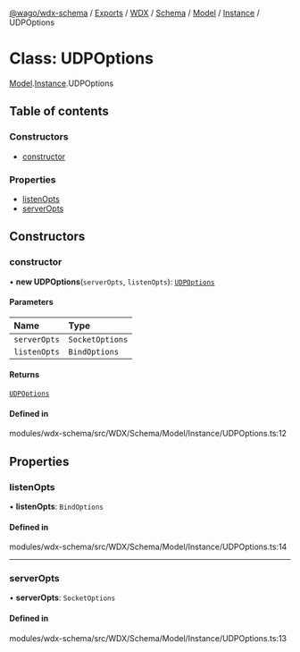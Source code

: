 [@wago/wdx-schema](../README.md) / [Exports](../modules.md) / [WDX](../modules/WDX.md) / [Schema](../modules/WDX.Schema.md) / [Model](../modules/WDX.Schema.Model.md) / [Instance](../modules/WDX.Schema.Model.Instance.md) / UDPOptions

# Class: UDPOptions

[Model](../modules/WDX.Schema.Model.md).[Instance](../modules/WDX.Schema.Model.Instance.md).UDPOptions

## Table of contents

### Constructors

- [constructor](WDX.Schema.Model.Instance.UDPOptions.md#constructor)

### Properties

- [listenOpts](WDX.Schema.Model.Instance.UDPOptions.md#listenopts)
- [serverOpts](WDX.Schema.Model.Instance.UDPOptions.md#serveropts)

## Constructors

### constructor

• **new UDPOptions**(`serverOpts`, `listenOpts`): [`UDPOptions`](WDX.Schema.Model.Instance.UDPOptions.md)

#### Parameters

| Name | Type |
| :------ | :------ |
| `serverOpts` | `SocketOptions` |
| `listenOpts` | `BindOptions` |

#### Returns

[`UDPOptions`](WDX.Schema.Model.Instance.UDPOptions.md)

#### Defined in

modules/wdx-schema/src/WDX/Schema/Model/Instance/UDPOptions.ts:12

## Properties

### listenOpts

• **listenOpts**: `BindOptions`

#### Defined in

modules/wdx-schema/src/WDX/Schema/Model/Instance/UDPOptions.ts:14

___

### serverOpts

• **serverOpts**: `SocketOptions`

#### Defined in

modules/wdx-schema/src/WDX/Schema/Model/Instance/UDPOptions.ts:13
